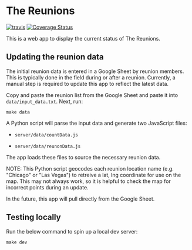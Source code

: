 # The Reunions

[![travis](https://travis-ci.org/maxmetcalfe/TheReunions.svg?branch=master)](https://travis-ci.org/maxmetcalfe/TheReunions) [![Coverage Status](https://coveralls.io/repos/github/maxmetcalfe/TheReunions/badge.svg?branch=master)](https://coveralls.io/github/maxmetcalfe/TheReunions?branch=master)

This is a web app to display the current status of The Reunions.

## Updating the reunion data

The initial reunion data is entered in a Google Sheet by reunion members. This is typically done in the field during or after a reunion. Currently, a manual step is required to update this app to reflect the latest data.

Copy and paste the reunion list from the Google Sheet and paste it into `data/input_data.txt`. Next, run:

`make data`

A Python script will parse the input data and generate two JavaScript files:

- `server/data/countData.js`

- `server/data/reunonData.js`

The app loads these files to source the necessary reunion data.

NOTE: This Python script geocodes each reunion location name (e.g. "Chicago" or "Las Vegas") to retreive a lat, lng coordinate for use on the map. This may not always work, so it is helpful to check the map for incorrect points during an update.

In the future, this app will pull directly from the Google Sheet.

## Testing locally

Run the below command to spin up a local dev server:

`make dev`



